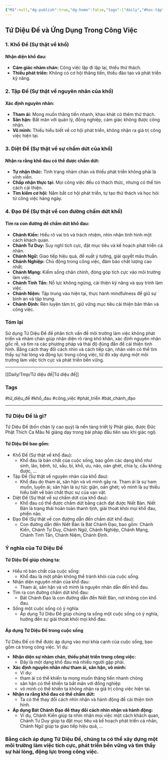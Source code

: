 ```yaml
---
{"Mã":null,"dg-publish":true,"dg-home":false,"tags":["daily","#hoc-tập"],"Date":"2024-07-20","permalink":"/daily/tmp/tu-dieu-de-trong-cv/","dgPassFrontmatter":true,"noteIcon":"","updated":"2025-01-14T22:28:02.459+07:00"}
---
```



## Tứ Diệu Đế và Ứng Dụng Trong Công Việc

### 1. Khổ Đế (Sự thật về khổ)
#### Nhận diện khổ đau:
- **Cảm giác nhàm chán:** Công việc lặp đi lặp lại, thiếu thử thách.
- **Thiếu phát triển:** Không có cơ hội thăng tiến, thiếu đào tạo và phát triển kỹ năng.

### 2. Tập Đế (Sự thật về nguyên nhân của khổ)
#### Xác định nguyên nhân:
- **Tham ái:** Mong muốn thăng tiến nhanh, khao khát có thêm thử thách.
- **Sân hận:** Bất mãn với quản lý, đồng nghiệp, cảm giác không được công nhận.
- **Vô minh:** Thiếu hiểu biết về cơ hội phát triển, không nhận ra giá trị công việc hiện tại.

### 3. Diệt Đế (Sự thật về sự chấm dứt của khổ)
#### Nhận ra rằng khổ đau có thể được chấm dứt:
- **Tự nhận thức:** Tình trạng nhàm chán và thiếu phát triển không phải là vĩnh viễn.
- **Chấp nhận thực tại:** Mọi công việc đều có thách thức, nhưng có thể tìm cách cải thiện.
- **Tìm kiếm cơ hội:** Nắm bắt cơ hội phát triển, tự tạo thử thách và học hỏi từ công việc hàng ngày.

### 4. Đạo Đế (Sự thật về con đường chấm dứt khổ)
#### Tìm ra con đường để chấm dứt khổ đau:
- **Chánh Kiến:** Hiểu rõ vai trò và trách nhiệm, nhìn nhận tình hình một cách khách quan.
- **Chánh Tư Duy:** Suy nghĩ tích cực, đặt mục tiêu và kế hoạch phát triển cá nhân.
- **Chánh Ngữ:** Giao tiếp hiệu quả, đề xuất ý tưởng, giải quyết mâu thuẫn.
- **Chánh Nghiệp:** Chủ động trong công việc, đảm bảo chất lượng cao nhất.
- **Chánh Mạng:** Kiếm sống chân chính, đóng góp tích cực vào môi trường làm việc.
- **Chánh Tinh Tấn:** Nỗ lực không ngừng, cải thiện kỹ năng và quy trình làm việc.
- **Chánh Niệm:** Tập trung vào hiện tại, thực hành mindfulness để giữ sự bình an và tập trung.
- **Chánh Định:** Rèn luyện tâm trí, giữ vững mục tiêu cải thiện bản thân và công việc.

### Tóm lại
Sử dụng Tứ Diệu Đế để phân tích vấn đề môi trường làm việc không phát triển và nhàm chán giúp nhận diện rõ ràng khó khăn, xác định nguyên nhân gốc rễ, và tìm ra các phương pháp và thái độ đúng đắn để cải thiện tình hình. Bằng cách thay đổi cách nhìn và cách tiếp cận, nhân viên có thể tìm thấy sự hài lòng và động lực trong công việc, từ đó xây dựng một môi trường làm việc tích cực và phát triển bền vững.

---
[[Daily/Tmp/Tứ diệu đế\|Tứ diệu đế]]
### Tags
#tứ_diệu_đế #khổ_đau #công_việc #phát_triển #bát_chánh_đạo

---

### Tứ Diệu Đế là gì?
Tứ Diệu Đế (bốn chân lý cao quý) là nền tảng triết lý Phật giáo, được Đức Phật Thích Ca Mâu Ni giảng dạy trong bài pháp đầu tiên sau khi giác ngộ.
#### Tứ Diệu Đế bao gồm:
 * Khổ Đế (Sự thật về khổ đau): 
	 * Khổ đau là bản chất của cuộc sống, bao gồm các dạng khổ như sinh, lão, bệnh, tử, sầu, bi, khổ, ưu, não, oán ghét, chia ly, cầu không được, ...
 * Tập Đế (Sự thật về nguyên nhân của khổ đau): 
	 * Khổ đau do tham ái, sân hận và vô minh gây ra. Tham ái là sự ham muốn, luyến ái; sân hận là sự tức giận, oán ghét; vô minh là sự thiếu hiểu biết về bản chất thực sự của vạn vật.
 * Diệt Đế (Sự thật về sự chấm dứt của khổ đau): 
	 * Khổ đau có thể được chấm dứt bằng cách đạt được Niết Bàn. Niết Bàn là trạng thái hoàn toàn thanh tịnh, giải thoát khỏi mọi khổ đau, phiền não.
 * Đạo Đế (Sự thật về con đường dẫn đến chấm dứt khổ đau):
	 * Con đường dẫn đến Niết Bàn là Bát Chánh Đạo, bao gồm: Chánh Kiến, Chánh Tư Duy, Chánh Ngữ, Chánh Nghiệp, Chánh Mạng, Chánh Tinh Tấn, Chánh Niệm, Chánh Định.
### Ý nghĩa của Tứ Diệu Đế
#### Tứ Diệu Đế giúp chúng ta:
 * Hiểu rõ bản chất của cuộc sống: 
	 * Khổ đau là một phần không thể tránh khỏi của cuộc sống.
 * Nhận diện nguyên nhân của khổ đau: 
	 * Tham ái, sân hận và vô minh là nguyên nhân dẫn đến khổ đau.
 * Tìm ra con đường chấm dứt khổ đau: 
	 * Bát Chánh Đạo là con đường dẫn đến Niết Bàn, nơi không còn khổ đau.
 * Sống một cuộc sống có ý nghĩa: 
	 * Áp dụng Tứ Diệu Đế giúp chúng ta sống một cuộc sống có ý nghĩa, hướng đến sự giải thoát khỏi mọi khổ đau.

#### Áp dụng Tứ Diệu Đế trong cuộc sống
Tứ Diệu Đế có thể được áp dụng vào mọi khía cạnh của cuộc sống, bao gồm cả trong công việc. Ví dụ:
 * **Nhận diện sự nhàm chán, thiếu phát triển trong công việc:**
	 * Đây là một dạng khổ đau mà nhiều người gặp phải.
 * **Xác định nguyên nhân như tham ái, sân hận, vô minh:** 
	 * Ví dụ:
	 * tham ái có thể khiến ta mong muốn thăng tiến nhanh chóng 
	 * sân hận có thể khiến ta bất mãn với đồng nghiệp
	 * vô minh có thể khiến ta không nhận ra giá trị công việc hiện tại.
 * **Nhận ra rằng khổ đau có thể chấm dứt:** 
	 * Ta có thể thay đổi cách nhìn nhận và hành động để cải thiện tình hình.
 * **Áp dụng Bát Chánh Đạo để thay đổi cách nhìn nhận và hành động:** 
	 * Ví dụ, Chánh Kiến giúp ta nhìn nhận mọi việc một cách khách quan, Chánh Tư Duy giúp ta đặt mục tiêu và kế hoạch phát triển cá nhân, Chánh Ngữ giúp ta giao tiếp hiệu quả, ...
### Bằng cách áp dụng Tứ Diệu Đế, chúng ta có thể xây dựng một môi trường làm việc tích cực, phát triển bền vững và tìm thấy sự hài lòng, động lực trong công việc.
